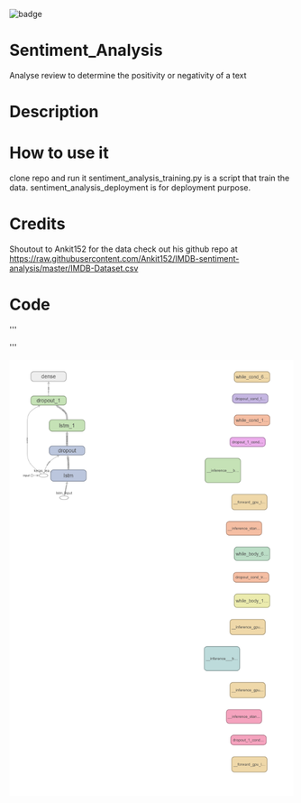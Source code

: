 ![badge](https://img.shields.io/badge/Python-3776AB?style=for-the-badge&logo=python&logoColor=white)

# Sentiment_Analysis
 Analyse review to determine the positivity or negativity of a text

# Description

# How to use it
clone repo and run it
sentiment_analysis_training.py is a script that train the data.
sentiment_analysis_deployment is for deployment purpose.

# Credits
Shoutout to Ankit152 for the data
check out his github repo at 
https://raw.githubusercontent.com/Ankit152/IMDB-sentiment-analysis/master/IMDB-Dataset.csv

# Code
'''

'''

![image](static/20220511-114335_train.png)
